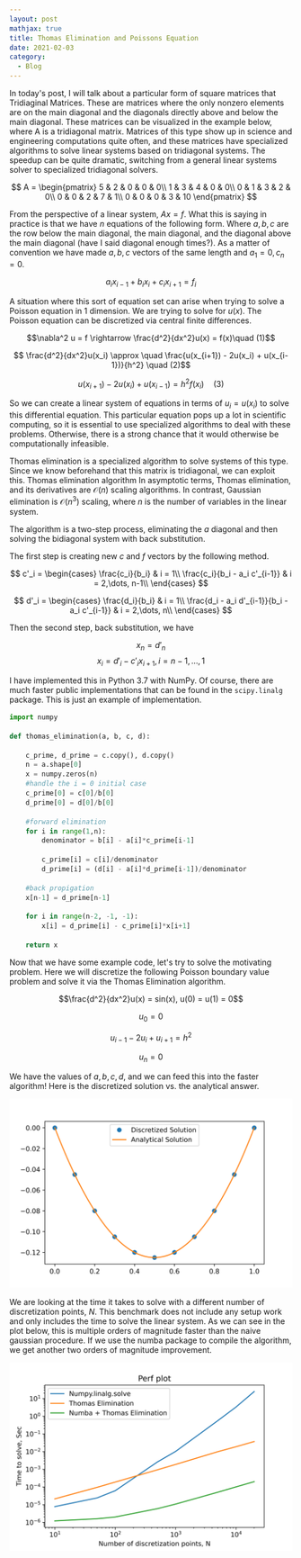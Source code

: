 ```yaml
---
layout: post
mathjax: true
title: Thomas Elimination and Poissons Equation
date: 2021-02-03
category:
  - Blog
---
```


In today's post, I will talk about a particular form of square matrices that Tridiaginal Matrices. These are matrices where the only nonzero elements are on the main diagonal and the diagonals directly above and below the main diagonal. These matrices can be visualized in the example below, where A is a tridiagonal matrix. Matrices of this type show up in science and engineering computations quite often, and these matrices have specialized algorithms to solve linear systems based on tridiagonal systems. The speedup can be quite dramatic, switching from a general linear systems solver to specialized tridiagonal solvers.

$$
A  = 
\begin{pmatrix}
5 & 2 & 0 & 0 & 0\\
1 & 3 & 4 & 0 & 0\\
0 & 1 & 3 & 2 & 0\\
0 & 0 & 2 & 7 & 1\\
0 & 0 & 0 & 3 & 10
\end{pmatrix}
$$

From the perspective of a linear system, $Ax = f$. What this is saying in practice is that we have $n$ equations of the following form. Where $a,b,c$ are the row below the main diagonal, the main diagonal, and the diagonal above the main diagonal (have I said diagonal enough times?). As a matter of convention we have made $a,b,c$ vectors of the same length and  $a_1 = 0, c_n = 0$.

$$a_ix_{i-1} + b_ix_i + c_ix_{i+1} = f_i$$

A situation where this sort of equation set can arise when trying to solve a Poisson equation in 1 dimension. We are trying to solve for $u(x)$. The Poisson equation can be discretized via central finite differences.

$$\nabla^2 u = f \rightarrow \frac{d^2}{dx^2}u(x) = f(x)\quad (1)$$

$$ \frac{d^2}{dx^2}u(x_i) \approx \quad \frac{u(x_{i+1}) - 2u(x_i) + u(x_{i-1})}{h^2} \quad (2)$$

$$u(x_{i+1}) - 2u(x_i) + u(x_{i-1}) = h^2 f(x_i) \quad (3)$$

So we can create a linear system of equations in terms of $u_i = u(x_i)$ to solve this differential equation. This particular equation pops up a lot in scientific computing, so it is essential to use specialized algorithms to deal with these problems. Otherwise, there is a strong chance that it would otherwise be computationally infeasible.

Thomas elimination is a specialized algorithm to solve systems of this type. Since we know beforehand that this matrix is tridiagonal, we can exploit this. Thomas elimination algorithm In asymptotic terms, Thomas elimination, and its derivatives are $\mathcal{O}(n)$ scaling algorithms. In contrast, Gaussian elimination is $\mathcal{O}(n^3)$ scaling, where $n$ is the number of variables in the linear system.

The algorithm is a two-step process, eliminating the $a$ diagonal and then solving the bidiagonal system with back substitution.

The first step is creating new $c$ and $f$ vectors by the following method.

$$
    c'_i =  
    \begin{cases}
    \frac{c_i}{b_i} & i = 1\\
    \frac{c_i}{b_i - a_i c'_{i-1}} & i = 2,\dots, n-1\\
    \end{cases}
$$

$$
    d'_i =  
    \begin{cases}
    \frac{d_i}{b_i} & i = 1\\
    \frac{d_i - a_i d'_{i-1}}{b_i - a_i c'_{i-1}} & i = 2,\dots, n\\
    \end{cases}
$$

Then the second step, back substitution, we have 

$$x_n = d'_n$$
$$x_i = d'_{i} - c'_i x_{i+1}, i = n-1, \dots, 1$$

I have implemented this in Python 3.7 with NumPy. Of course, there are much faster public implementations that can be found in the ```scipy.linalg``` package. This is just an example of implementation.

```python
import numpy

def thomas_elimination(a, b, c, d):
    
    c_prime, d_prime = c.copy(), d.copy()
    n = a.shape[0]
    x = numpy.zeros(n) 
    #handle the i = 0 initial case
    c_prime[0] = c[0]/b[0]
    d_prime[0] = d[0]/b[0]
    
    #forward elimination
    for i in range(1,n):
        denominator = b[i] - a[i]*c_prime[i-1]
        
        c_prime[i] = c[i]/denominator
        d_prime[i] = (d[i] - a[i]*d_prime[i-1])/denominator
    
    #back propigation
    x[n-1] = d_prime[n-1]
    
    for i in range(n-2, -1, -1):
        x[i] = d_prime[i] - c_prime[i]*x[i+1]
    
    return x

```

Now that we have some example code, let's try to solve the motivating problem. Here we will discretize the following Poisson boundary value problem and solve it via the Thomas Elimination algorithm.

$$\frac{d^2}{dx^2}u(x) = sin(x), u(0) = u(1) = 0$$

$$u_0 = 0$$

$$u_{i-1} - 2u_i + u_{i+1} = h^2$$

$$u_n = 0$$

We have the values of $a,b,c,d$, and we can feed this into the faster algorithm! Here is the discretized solution vs. the analytical answer.

![](/assets/imgs/thomas_compare.png)

We are looking at the time it takes to solve with a different number of discretization points, $N$. This benchmark does not include any setup work and only includes the time to solve the linear system. As we can see in the plot below, this is multiple orders of magnitude faster than the naive gaussian procedure. If we use the numba package to compile the algorithm, we get another two orders of magnitude improvement.

![](/assets/imgs/thomas_perf.png)







